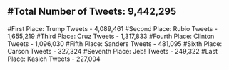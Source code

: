 #Total Number of Tweets: 9,442,295 
---
#First Place: Trump Tweets - 4,089,461
#Second Place: Rubio Tweets - 1,655,219
#Third Place: Cruz Tweets - 1,317,833
#Fourth Place: Clinton Tweets - 1,096,030
#Fifth Place: Sanders Tweets - 481,095
#Sixth Place: Carson Tweets - 327,324
#Seventh Place: Jeb! Tweets - 249,322
#Last Place: Kasich Tweets - 227,004
